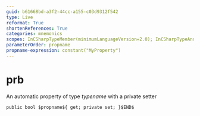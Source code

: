 ```yaml
---
guid: b61668bd-a3f2-44cc-a155-c03d9312f542
type: Live
reformat: True
shortenReferences: True
categories: mnemonics
scopes: InCSharpTypeMember(minimumLanguageVersion=2.0); InCSharpTypeAndNamespace(minimumLanguageVersion=2.0)
parameterOrder: propname
propname-expression: constant("MyProperty")
---
```


# prb

An automatic property of type $typename$ with a private setter

```
public bool $propname${ get; private set; }$END$
```
